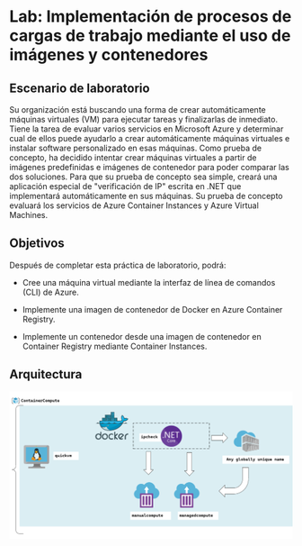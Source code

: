 # Lab: Implementación de procesos de cargas de trabajo mediante el uso de imágenes y contenedores

## Escenario de laboratorio

Su organización está buscando una forma de crear automáticamente máquinas virtuales (VM) para ejecutar tareas y finalizarlas de inmediato. Tiene la tarea de evaluar varios servicios en Microsoft Azure y determinar cual de ellos puede ayudarlo a crear automáticamente máquinas virtuales e instalar software personalizado en esas máquinas. Como prueba de concepto, ha decidido intentar crear máquinas virtuales a partir de imágenes predefinidas e imágenes de contenedor para poder comparar las dos soluciones. Para que su prueba de concepto sea simple, creará una aplicación especial de "verificación de IP" escrita en .NET que implementará automáticamente en sus máquinas. Su prueba de concepto evaluará los servicios de Azure Container Instances y Azure Virtual Machines.

## Objetivos

Después de completar esta práctica de laboratorio, podrá:

- Cree una máquina virtual mediante la interfaz de línea de comandos (CLI) de Azure.

- Implemente una imagen de contenedor de Docker en Azure Container Registry.

- Implemente un contenedor desde una imagen de contenedor en Container Registry mediante Container Instances.

## Arquitectura

![](images/Architecture.png)